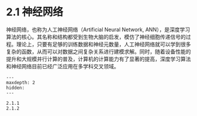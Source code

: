 # 2.1 神经网络

神经网络，也称为人工神经网络（Artificial Neural Network, ANN），是深度学习算法的核心。其名称和结构都受到生物大脑的启发，模仿了神经细胞传递信号的过程。理论上，只要有足够的训练数据和神经元数量，人工神经网络就可以学到很多复杂的函数，从而可以对数据之间复杂关系进行建模求解。同时，随着设备性能的提升和大规模并行计算的普及，计算机的计算能力有了显著的提高，深度学习算法和神经网络目前已经广泛应用在多学科交叉领域。 

```{toctree}
---
maxdepth: 2
hidden:
---

2.1.1
2.1.2
```
